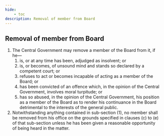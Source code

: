 ```yaml
---
hide:
    - toc
description: Removal of member from Board
---
```


## Removal of member from Board

1. The Central Government may remove a member of the Board from it, if he—
    1. is, or at any time has been, adjudged as insolvent; or
    2. is, or becomes, of unsound mind and stands so declared by a competent court; or
    3. refuses to act or becomes incapable of acting as a member of the Board; or
    4. has been convicted of an offence which, in the opinion of the Central Government, involves moral turpitude; or
    5. has so abused, in the opinion of the Central Government, his position as a member of the Board as to render his continuance in the Board detrimental to the interests of the general public.
2. Notwithstanding anything contained in sub-section (1), no member shall be removed from his office on the grounds specified in clauses (c) to (e) of that sub-section unless he has been given a reasonable opportunity of being heard in the matter.
